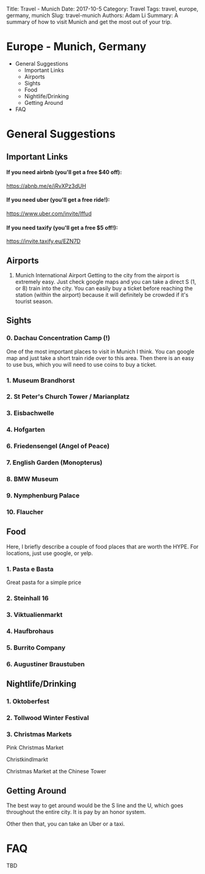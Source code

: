 Title: Travel - Munich
Date: 2017-10-5
Category: Travel
Tags: travel, europe, germany, munich
Slug: travel-munich
Authors: Adam Li
Summary: A summary of how to visit Munich and get the most out of your trip.

# Europe - Munich, Germany
<!-- MarkdownTOC -->

- General Suggestions
    - Important Links
    - Airports
    - Sights
    - Food
    - Nightlife/Drinking
    - Getting Around
- FAQ

<!-- /MarkdownTOC -->

# General Suggestions
## Important Links
#### If you need airbnb (you'll get a free $40 off):
<a href="https://abnb.me/e/jRvXPz3dUH">https://abnb.me/e/jRvXPz3dUH</a>
#### If you need uber (you'll get a free ride!):
<a href="https://www.uber.com/invite/lffud">https://www.uber.com/invite/lffud</a>
#### If you need taxify (you'll get a free $5 off!):
<a href="https://invite.taxify.eu/EZN7D">https://invite.taxify.eu/EZN7D</a>

## Airports
1. Munich International Airport
Getting to the city from the airport is extremely easy. Just check google maps and you can take a direct S (1, or 8) train into the city. You can easily buy a ticket before reaching the station (within the airport) because it will definitely be crowded if it's tourist season.

## Sights
### 0. Dachau Concentration Camp (!)
One of the most important places to visit in Munich I think. You can google map and just take a short train ride over to this area. Then there is an easy to use bus, which you will need to use coins to buy a ticket.

### 1. Museum Brandhorst

### 2. St Peter's Church Tower / Marianplatz

### 3. Eisbachwelle

### 4. Hofgarten

### 6. Friedensengel (Angel of Peace)


### 7. English Garden (Monopterus)

### 8. BMW Museum

### 9. Nymphenburg Palace

### 10. Flaucher

## Food
Here, I briefly describe a couple of food places that are worth the HYPE. For locations, just use google, or yelp.

### 1. Pasta e Basta
Great pasta for a simple price

### 2. Steinhall 16

### 3. Viktualienmarkt

### 4. Haufbrohaus

### 5. Burrito Company

### 6. Augustiner Braustuben

## Nightlife/Drinking
### 1. Oktoberfest

### 2. Tollwood Winter Festival

### 3. Christmas Markets
Pink Christmas Market

Christkindlmarkt

Christmas Market at the Chinese Tower

## Getting Around
The best way to get around would be the S line and the U, which goes throughout the entire city. It is pay by an honor system.

Other then that, you can take an Uber or a taxi.

# FAQ
TBD
